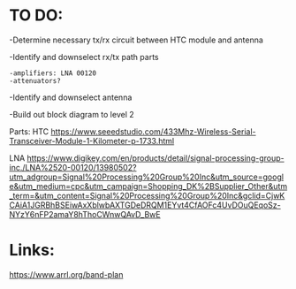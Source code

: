 # TO DO:

-Determine necessary tx/rx circuit between HTC module and antenna

-Identify and downselect rx/tx path parts
  
    -amplifiers: LNA 00120
    -attenuators?

-Identify and downselect antenna

-Build out block diagram to level 2



Parts:
HTC
https://www.seeedstudio.com/433Mhz-Wireless-Serial-Transceiver-Module-1-Kilometer-p-1733.html

LNA
https://www.digikey.com/en/products/detail/signal-processing-group-inc./LNA%2520-00120/13980502?utm_adgroup=Signal%20Processing%20Group%20Inc&utm_source=google&utm_medium=cpc&utm_campaign=Shopping_DK%2BSupplier_Other&utm_term=&utm_content=Signal%20Processing%20Group%20Inc&gclid=CjwKCAiA1JGRBhBSEiwAxXblwbAXTGDeDRQM1EYvt4CfAOFc4UvDOuQEqoSz-NYzY6nFP2amaY8hThoCWnwQAvD_BwE


# Links:

https://www.arrl.org/band-plan
